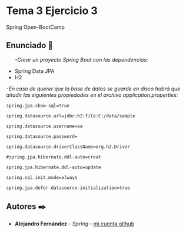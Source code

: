 # Tema 3 Ejercicio 3

Spring Open-BootCamp

## Enunciado 🚀

_<UL>-Crear un proyecto Spring Boot con las dependencias:_

<LI>Spring Data JPA</LI>
<LI>H2</LI>
</UL>

_-En caso de querer que la base de datos se guarde en disco habrá que añadir las siguientes propiedades en el archivo application.properties:_

```
spring.jpa.show-sql=true

spring.datasource.url=jdbc:h2:file:C:/data/sample

spring.datasource.username=sa

spring.datasource.password=

spring.datasource.driverClassName=org.h2.Driver

#spring.jpa.hibernate.ddl-auto=creat

spring.jpa.hibernate.ddl-auto=update

spring.sql.init.mode=always

spring.jpa.defer-datasource-initialization=true
```

## Autores ✒️

* **Alejandro Fernández** - *Spring* - [mi cuenta github](https://github.com/AlejandroAST)

